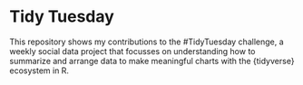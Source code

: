 # Tidy Tuesday

This repository shows my contributions to the #TidyTuesday challenge, a weekly social data project that focusses on understanding how to summarize and arrange data to make meaningful charts with the {tidyverse} ecosystem in R.
